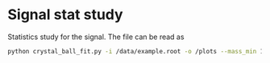 # Signal stat study
Statistics study for the signal.
The file can be read as 
```bash
python crystal_ball_fit.py -i /data/example.root -o /plots --mass_min 120 --mass_max 130
```
